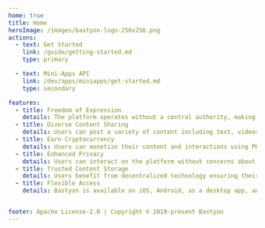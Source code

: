```yaml
---
home: true
title: Home
heroImage: /images/bastyon-logo-256x256.png
actions:
  - text: Get Started
    link: /guide/getting-started.md
    type: primary

  - text: Mini-Apps API
    link: /dev/apps/miniapps/get-started.md
    type: secondary

features:
  - title: Freedom of Expression
    details: The platform operates without a central authority, making it resistant to traditional censorship methods.
  - title: Diverse Content Sharing
    details: Users can post a variety of content including text, videos, and long-form blogs with minimal restrictions.
  - title: Earn Cryptocurrency
    details: Users can monetize their content and interactions using PKOIN, Bastyon's native cryptocurrency.
  - title: Enhanced Privacy
    details: Users can interact on the platform without concerns about their personal data being collected or sold. 
  - title: Trusted Content Storage
    details: Users benefit from decentralized technology ensuring their content remains unaltered and accessible.
  - title: Flexible Access
    details: Bastyon is available on iOS, Android, as a desktop app, and as a web app via web most web browsers.


footer: Apache License-2.0 | Copyright © 2019-present Bastyon
---
```


